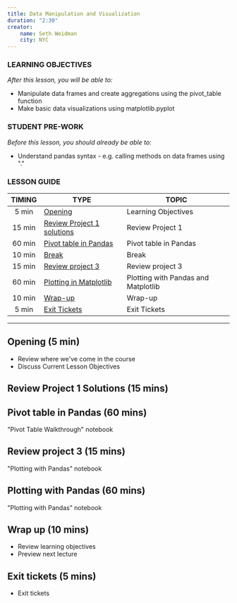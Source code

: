```yaml
---
title: Data Manipulation and Visualization
duration: "2:30"
creator:
    name: Seth Weidman
    city: NYC
---
```


### LEARNING OBJECTIVES
*After this lesson, you will be able to:*

- Manipulate data frames and create aggregations using the pivot_table function
- Make basic data visualizations using matplotlib.pyplot

### STUDENT PRE-WORK
*Before this lesson, you should already be able to:*

- Understand pandas syntax - e.g. calling methods on data frames using "."  

### LESSON GUIDE

| TIMING  | TYPE  | TOPIC  |
|:-:|---|---|
| 5 min  | [Opening](#opening)  | Learning Objectives  |
| 15 min  | [Review Project 1 solutions](#review1)   | Review Project 1 |
| 60 min  | [Pivot table in Pandas](#lecture1)  | Pivot table in Pandas |
| 10 min  | [Break](#break)   | Break |
| 15 min  | [Review project 3](#review2)   | Review project 3 |
| 60 min  | [Plotting in Matplotlib](#lecture2) | Plotting with Pandas and Matplotlib |
| 10 min  | [Wrap-up](#wrapup)  | Wrap-up|
| 5 min  | [Exit Tickets](#exittickets)  | Exit Tickets|


---
<a name="opening"></a>
## Opening (5 min)
- Review where we've come in the course
- Discuss Current Lesson Objectives

<a name="review1"></a>
## Review Project 1 Solutions (15 mins)


<a name="lecture1"></a>
## Pivot table in Pandas (60 mins)

"Pivot Table Walkthrough" notebook

<a name="review2"></a>
## Review project 3 (15 mins)

"Plotting with Pandas" notebook

<a name="lecture2"></a>
## Plotting with Pandas (60 mins)

"Plotting with Pandas" notebook

<a name="wrapup"></a>
## Wrap up (10 mins)

- Review learning objectives
- Preview next lecture

<a name="exittickets"></a>
## Exit tickets (5 mins)
- Exit tickets
